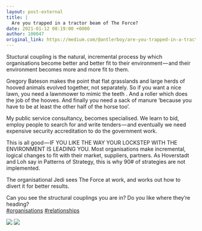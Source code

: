 ```yaml
---
layout: post-external
title: |
  Are you trapped in a tractor beam of The Force?
date: 2021-01-12 08:19:00 +0000
author: 100047
original_link: https://medium.com/@antlerboy/are-you-trapped-in-a-tractor-beam-of-the-force-d8f8d0015223?source=rss-97852f5a56ae------2
---
```


Stuctural coupling is the natural, incremental process by which organisations become better and better fit to their environment — and their environment becomes more and more fit to them.

Gregory Bateson makes the point that flat grasslands and large herds of hooved animals evolved together, not separately. So if you want a nice lawn, you need a lawnmower to mimic the teeth . And a roller which does the job of the hooves. And finally you need a sack of manure ‘because you have to be at least the other half of the horse too’.

My public service consultancy, becomes specialised. We learn to bid, employ people to search for and write tenders — and eventually we need expensive security accreditation to do the government work.

This is all good — IF YOU LIKE THE WAY YOUR LOCKSTEP WITH THE ENVIRONMENT IS LEADING YOU. Most organisations make incremental, logical changes to fit with their market, suppliers, partners. As Hoverstadt and Loh say in Patterns of Strategy, this is why 90# of strategies are not implemented.

The organisational Jedi sees The Force at work, and works out how to divert it for better results.

Can you see the structural couplings you are in? Do you like where they’re heading?  
[#organisations](https://www.linkedin.com/feed/hashtag/?keywords=organisations&highlightedUpdateUrns=urn%3Ali%3Aactivity%3A6694138139893743616) [#relationships](https://www.linkedin.com/feed/hashtag/?keywords=relationships&highlightedUpdateUrns=urn%3Ali%3Aactivity%3A6694138139893743616)

![](https://cdn-images-1.medium.com/max/772/0*FW4pW1V6CiglP3G7)
 ![](https://medium.com/_/stat?event=post.clientViewed&referrerSource=full_rss&postId=d8f8d0015223)
